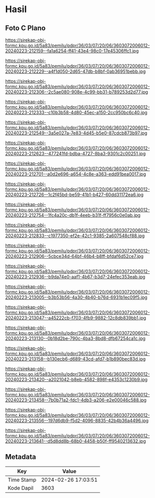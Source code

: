 # Hasil

## Foto C Plano

https://sirekap-obj-formc.kpu.go.id/5a83/pemilu/pdpr/36/03/07/20/06/3603072006012-20240223-212159--fa1a6254-ff41-43e4-98c0-17e45306ffc1.jpg

https://sirekap-obj-formc.kpu.go.id/5a83/pemilu/pdpr/36/03/07/20/06/3603072006012-20240223-212229--a4f1d050-2d65-47db-b8bf-0ab36951bebb.jpg

https://sirekap-obj-formc.kpu.go.id/5a83/pemilu/pdpr/36/03/07/20/06/3603072006012-20240223-212306--2c5ae080-908e-4c99-bb31-b789253d2d77.jpg

https://sirekap-obj-formc.kpu.go.id/5a83/pemilu/pdpr/36/03/07/20/06/3603072006012-20240223-212333--c10b3b58-4d80-45ec-a150-2cc950bc6c40.jpg

https://sirekap-obj-formc.kpu.go.id/5a83/pemilu/pdpr/36/03/07/20/06/3603072006012-20240223-212549--3a5e027a-7e83-4d45-b5e0-87cdcb873b97.jpg

https://sirekap-obj-formc.kpu.go.id/5a83/pemilu/pdpr/36/03/07/20/06/3603072006012-20240223-212623--477241fd-bdba-4727-8ba3-9301c2c00251.jpg

https://sirekap-obj-formc.kpu.go.id/5a83/pemilu/pdpr/36/03/07/20/06/3603072006012-20240223-212701--a0d2e696-a654-4c8e-a363-edd91bea0017.jpg

https://sirekap-obj-formc.kpu.go.id/5a83/pemilu/pdpr/36/03/07/20/06/3603072006012-20240223-212726--1c2f45bd-be59-41b1-b427-60dd31172ea6.jpg

https://sirekap-obj-formc.kpu.go.id/5a83/pemilu/pdpr/36/03/07/20/06/3603072006012-20240223-212754--1fc4a20c-db1f-4eeb-b31f-ff7956c0e0ab.jpg

https://sirekap-obj-formc.kpu.go.id/5a83/pemilu/pdpr/36/03/07/20/06/3603072006012-20240223-212833--c1977350-ef2e-42c1-9385-2a607548cf88.jpg

https://sirekap-obj-formc.kpu.go.id/5a83/pemilu/pdpr/36/03/07/20/06/3603072006012-20240223-212906--5cbce34d-64bf-46b4-b8ff-bfdaf6d52ce7.jpg

https://sirekap-obj-formc.kpu.go.id/5a83/pemilu/pdpr/36/03/07/20/06/3603072006012-20240223-212936--b9da74e0-aaf1-4b67-b3d7-24efec353eab.jpg

https://sirekap-obj-formc.kpu.go.id/5a83/pemilu/pdpr/36/03/07/20/06/3603072006012-20240223-213005--b3b53b56-4a30-4b40-b76d-6931b1ec09f5.jpg

https://sirekap-obj-formc.kpu.go.id/5a83/pemilu/pdpr/36/03/07/20/06/3603072006012-20240223-213047--a45222cb-f703-4fb9-9882-12c8db839bb1.jpg

https://sirekap-obj-formc.kpu.go.id/5a83/pemilu/pdpr/36/03/07/20/06/3603072006012-20240223-213130--0b18d2be-790c-4ba3-8bd8-dfb67254ca1c.jpg

https://sirekap-obj-formc.kpu.go.id/5a83/pemilu/pdpr/36/03/07/20/06/3603072006012-20240223-213158--b130ecb6-d689-43cd-afd7-b1b890bec83d.jpg

https://sirekap-obj-formc.kpu.go.id/5a83/pemilu/pdpr/36/03/07/20/06/3603072006012-20240223-213420--a2021042-b8eb-4582-898f-e4353c1230b9.jpg

https://sirekap-obj-formc.kpu.go.id/5a83/pemilu/pdpr/36/03/07/20/06/3603072006012-20240223-213458--7b0b71a2-fdc1-4db3-a206-e2e00046c588.jpg

https://sirekap-obj-formc.kpu.go.id/5a83/pemilu/pdpr/36/03/07/20/06/3603072006012-20240223-213556--197d6db9-f5d2-4096-8835-42b4b36a4496.jpg

https://sirekap-obj-formc.kpu.go.id/5a83/pemilu/pdpr/36/03/07/20/06/3603072006012-20240223-213641--d5d8dd8b-68b0-4458-b50f-ff9540213632.jpg


## Metadata

| Key        | Value               |
| ---------- | ------------------- |
| Time Stamp | 2024-02-26 17:03:51 |
| Kode Dapil | 3603                |



